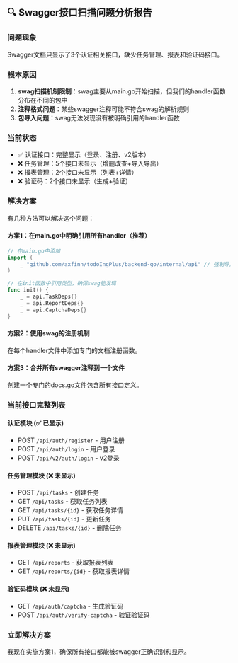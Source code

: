 ## 🔍 Swagger接口扫描问题分析报告

### 问题现象
Swagger文档只显示了3个认证相关接口，缺少任务管理、报表和验证码接口。

### 根本原因
1. **swag扫描机制限制**：swag主要从main.go开始扫描，但我们的handler函数分布在不同的包中
2. **注释格式问题**：某些swagger注释可能不符合swag的解析规则
3. **包导入问题**：swag无法发现没有被明确引用的handler函数

### 当前状态
- ✅ 认证接口：完整显示（登录、注册、v2版本）
- ❌ 任务管理：5个接口未显示（增删改查+导入导出）
- ❌ 报表管理：2个接口未显示（列表+详情）
- ❌ 验证码：2个接口未显示（生成+验证）

### 解决方案
有几种方法可以解决这个问题：

#### 方案1：在main.go中明确引用所有handler（推荐）
```go
// 在main.go中添加
import (
    _ "github.com/axfinn/todoIngPlus/backend-go/internal/api" // 强制导入所有handlers
)

// 在init函数中引用类型，确保swag能发现
func init() {
    _ = api.TaskDeps{}
    _ = api.ReportDeps{}
    _ = api.CaptchaDeps{}
}
```

#### 方案2：使用swag的注册机制
在每个handler文件中添加专门的文档注册函数。

#### 方案3：合并所有swagger注释到一个文件
创建一个专门的docs.go文件包含所有接口定义。

### 当前接口完整列表

#### 认证模块 (✅ 已显示)
- POST `/api/auth/register` - 用户注册
- POST `/api/auth/login` - 用户登录
- POST `/api/v2/auth/login` - v2登录

#### 任务管理模块 (❌ 未显示)
- POST `/api/tasks` - 创建任务
- GET `/api/tasks` - 获取任务列表
- GET `/api/tasks/{id}` - 获取任务详情
- PUT `/api/tasks/{id}` - 更新任务
- DELETE `/api/tasks/{id}` - 删除任务

#### 报表管理模块 (❌ 未显示)
- GET `/api/reports` - 获取报表列表
- GET `/api/reports/{id}` - 获取报表详情

#### 验证码模块 (❌ 未显示)
- GET `/api/auth/captcha` - 生成验证码
- POST `/api/auth/verify-captcha` - 验证验证码

### 立即解决方案
我现在实施方案1，确保所有接口都能被swagger正确识别和显示。

